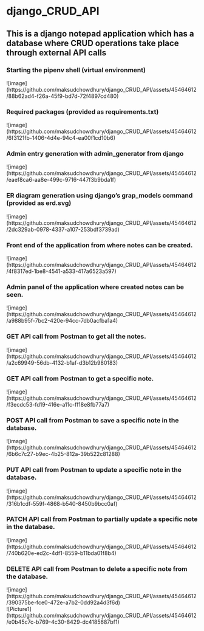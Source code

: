 # django_CRUD_API
<h2>This is a django notepad application which has a database where CRUD operations take place through external API calls</h2>

<h3>Starting the pipenv shell (virtual environment)</h3>
![image](https://github.com/maksudchowdhury/django_CRUD_API/assets/45464612/88b62ad4-f26a-45f9-bd7d-72f4897cd480)

<br>
<h3>Required packages (provided as requirements.txt)</h3>
![image](https://github.com/maksudchowdhury/django_CRUD_API/assets/45464612/6f3121fb-1406-4d4e-94c4-ea00f1cd10b6)

<br>
<h3>Admin entry generation with admin_generator from django</h3>
![image](https://github.com/maksudchowdhury/django_CRUD_API/assets/45464612/eaef8ca6-aa8e-499c-9716-447f3b9bda1f)

<br>
<h3>ER diagram generation using django’s grap_models command (provided as erd.svg)</h3>
![image](https://github.com/maksudchowdhury/django_CRUD_API/assets/45464612/2dc329ab-0978-4337-a107-253bdf3739ad)

<br>
<h3>Front end of the application from where notes can be created.</h3>
![image](https://github.com/maksudchowdhury/django_CRUD_API/assets/45464612/4f8317ed-1be8-4541-a533-417a6523a597)

<br>
<h3>Admin panel of the application where created notes can be seen.</h3>
![image](https://github.com/maksudchowdhury/django_CRUD_API/assets/45464612/a988b95f-7bc2-420e-94cc-7db0acfba1a4)

<br>
<h3>GET API call from Postman to get all the notes.</h3>
![image](https://github.com/maksudchowdhury/django_CRUD_API/assets/45464612/a2c69949-56db-4132-b1af-d3b12b980183)

<br>
<h3>GET API call from Postman to get a specific note.</h3>
![image](https://github.com/maksudchowdhury/django_CRUD_API/assets/45464612/f3ecdc53-fd19-416e-a11c-ff18e8fb77a7)

<br>
<h3>POST API call from Postman to save a specific note in the database.</h3>
![image](https://github.com/maksudchowdhury/django_CRUD_API/assets/45464612/6b6c7c27-b9ec-4b25-812a-39b522c81288)

<br>

<h3>PUT API call from Postman to update a specific note in the database.</h3>
![image](https://github.com/maksudchowdhury/django_CRUD_API/assets/45464612/316b1cdf-559f-4868-b540-8450b9bcc0af)

<br>
<h3>PATCH API call from Postman to partially update a specific note in the database.</h3>
![image](https://github.com/maksudchowdhury/django_CRUD_API/assets/45464612/740b620e-ed2c-4df1-8559-b11bda01f8b4)

<br>
<h3>DELETE API call from Postman to delete a specific note from the database.</h3>
![image](https://github.com/maksudchowdhury/django_CRUD_API/assets/45464612/390375be-fce0-472e-a7b2-0dd92a4d3f6d)

<br>
![Picture1](https://github.com/maksudchowdhury/django_CRUD_API/assets/45464612/e0b45c7c-b769-4c30-8429-dc4185687bf1)

